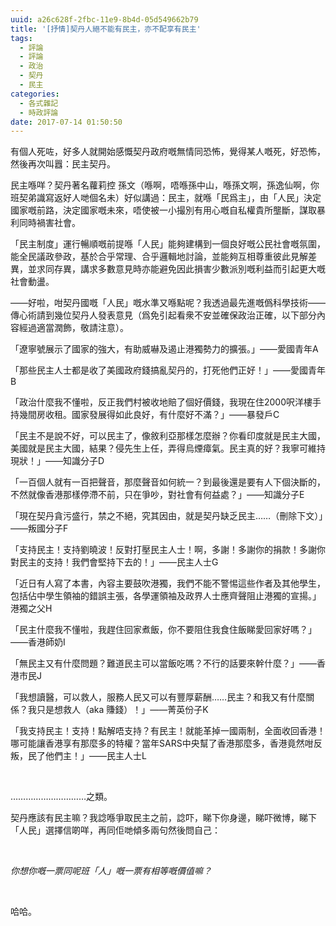 ```yaml
---
uuid: a26c628f-2fbc-11e9-8b4d-05d549662b79
title: '[抒情]契丹人絕不能有民主，亦不配享有民主'
tags:
  - 評論
  - 評論
  - 政治
  - 契丹
  - 民主
categories:
  - 各式雜記
  - 時政評論
date: 2017-07-14 01:50:50
---
```

有個人死咗，好多人就開始感慨契丹政府嘅無情同恐怖，覺得某人嘅死，好恐怖，然後再次叫囂：民主契丹。

民主喺咩？契丹著名蘿莉控 孫文（喺啊，唔喺孫中山，喺孫文啊，孫逸仙啊，你班契弟識寫返好人哋個名未）好似講過：民主，就喺「民爲主」，由「人民」決定國家嘅前路，決定國家嘅未來，唔使被一小撮別有用心嘅自私權貴所壟斷，謀取暴利同時禍害社會。

「民主制度」運行暢順嘅前提喺「人民」能夠建構到一個良好嘅公民社會嘅氛圍，能全民議政參政，基於合乎常理、合乎邏輯地討論，並能夠互相尊重彼此見解差異，並求同存異，講求多數意見時亦能避免因此損害少數派別嘅利益而引起更大嘅社會動盪。

——好啦，咁契丹國嘅「人民」嘅水準又喺點呢？我透過最先進嘅僞科學技術——傳心術請到幾位契丹人發表意見（爲免引起看衆不安並確保政治正確，以下部分內容經過適當潤飾，敬請注意）。

「遼寧號展示了國家的強大，有助威嚇及遏止港獨勢力的擴張。」——愛國青年A

「那些民主人士都是收了美國政府錢搞亂契丹的，打死他們正好！」——愛國青年B

「政治什麼我不懂啦，反正我們村被收地賠了個好價錢，我現在住2000呎洋樓手持幾間房收租。國家發展得如此良好，有什麼好不滿？」——暴發戶C

「民主不是說不好，可以民主了，像敘利亞那樣怎麼辦？你看印度就是民主大國，美國就是民主大國，結果？侵先生上任，弄得烏煙瘴氣。民主真的好？我寧可維持現狀！」——知識分子D

「一百個人就有一百把聲音，那麼聲音如何統一？到最後還是要有人下個決斷的，不然就像香港那樣停滯不前，只在爭吵，對社會有何益處？」——知識分子E

「現在契丹貪污盛行，禁之不絕，究其因由，就是契丹缺乏民主……（刪除下文）」——叛國分子F

「支持民主！支持劉曉波！反對打壓民主人士！啊，多謝！多謝你的捐款！多謝你對民主的支持！我們會堅持下去的！」——民主人士G

「近日有人寫了本書，內容主要鼓吹港獨，我們不能不警惕這些作者及其他學生，包括佔中學生領袖的錯誤主張，各學運領袖及政界人士應齊聲阻止港獨的宣揚。」港獨之父H

「民主什麼我不懂啦，我趕住回家煮飯，你不要阻住我食住飯睇愛回家好嗎？」——香港師奶I

「無民主又有什麼問題？難道民主可以當飯吃嗎？不行的話要來幹什麼？」——香港市民J

「我想讀醫，可以救人，服務人民又可以有豐厚薪酬……民主？和我又有什麼關係？我只是想救人（aka 賺錢）！」——菁英份子K

「我支持民主！支持！點解唔支持？有民主！就能革掉一國兩制，全面收回香港！哪可能讓香港享有那麼多的特權？當年SARS中央幫了香港那麼多，香港竟然咁反叛，民了他們主！」——民主人士L

&nbsp;

…………………………之類。

契丹應該有民主嘛？我諗喺爭取民主之前，諗吓，睇下你身邊，睇吓微博，睇下「人民」選擇信啲咩，再同佢哋傾多兩句然後問自己：

&nbsp;

*你想你嘅一票同呢班「人」嘅一票有相等嘅價值嘛？*

&nbsp;

哈哈。
